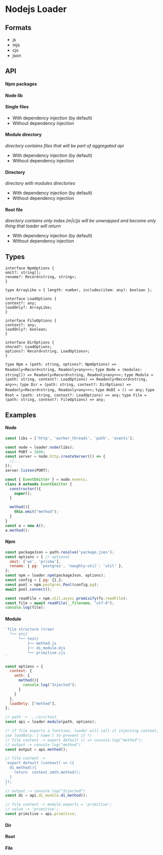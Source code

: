 # Nodejs Loader

## Formats 
- js
- mjs
- cjs
- json

## API

#### Npm packages

#### Node lib

#### Single files
- With dependency injection (by default)
- Without dependency injection

#### Module directory
*directory contains files that will be part of aggregated api*
- With dependency injection (by default)
- Without dependency injection

#### Directory
*directory with modules directories*
- With dependency injection (by default)
- Without dependency injection

#### Root file
*directory contains only index.(m|c)js will be 
unwrapped and become only thing that loader will return* 
- With dependency injection (by default)
- Without dependency injection

## Types

`interface NpmOptions {`\
  `omit?: string[];`\
  `rename?: Record<string, string>;`\
`}`

`type ArrayLike = { length: number, includes(item: any): boolean };`

`interface LoadOptions {`\
  `context?: any;`\
  `loadOnly?: ArrayLike;`\
`}`

`interface FileOptions {`\
  `context?: any;`\
  `loadOnly?: boolean;`\
`}`

`interface DirOptions {`\
  `shared?: LoadOptions;`\
  `options?: Record<string, LoadOptions>;`\
`}`

`type Npm = (path: string, options?: NpmOptions) => Readonly<Record<string, Readonly<any>>>;`
`type Node = (modules: string[]) => Readonly<Record<string, Readonly<any>>>;`
`type Module = (path: string, context?: LoadOptions) => Readonly<Record<string, any>>;`
`type Dir = (path: string, context?: DirOptions) => Readonly<Record<string, Readonly<any>>>;`
`type NoDI = () => any;`
`type Root = (path: string, context?: LoadOptions) => any;`
`type File = (path: string, context?: FileOptions) => any;`


## Examples

#### Node
```js
const libs = ['http', 'worker_threads', 'path', 'events'];

const node = loader.node(libs);
const PORT = 3000;
const server = node.http.createServer(() => {
  //...
});
server.listen(PORT);

const { EventEmitter } = node.events;
class A extends EventEmitter {
  constructor(){
    super();
  }

  method(){
    this.emit("method");
  }
}
const a = new A();
a.method();
```
#### Npm

```js
const packageJson = path.resolve('package.json');
const options = { // optional
  omit: ['ws', 'prisma'], 
  rename: { pg: 'postgres', 'naughty-util': 'util' },
};
const npm = loader.npm(packageJson, options);
const config = { pg: {},};
const pool = npm.postgres.Pool(config.pg);
await pool.connect();

const readFile = npm.util.async.promisify(fs.readFile);
const file = await readFile(__filename, "utf-8");
console.log(file);
```

#### Module
  ```js
  `file structure (tree)
    └── src/
        └── test/
            ├── method.js
            ├── di_module.mjs
            └── primitive.cjs
  `

  const options = {
    context: { 
      smth: {
        method(){
          console.log("Injected");
        }
      }
    },
    loadOnly: ["method"],
  };

  // path -> .../src/test
  const api = loader.module(path, options);

  /* if file exports a function, loader will call it injecting context, 
  use loadOnly: ['name'] to prevent it */
  // file content -> export default () => console.log("method");
  // output -> console.log("method")
  const output = api.method(); 

  // file content -> 
  `export default (context) => ({
    di_method(){
      return  context.smth.method();
    }
  });
  `
  // output -> console.log("Injected")
  const di = api.di_module.di_method();

  // file content -> module.exports = 'primitive';
  // value -> 'primitive';
  const primitive = api.primitive;
  ```

#### Dir

#### Root

#### File

